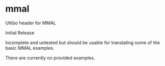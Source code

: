 # mmal
Ultibo header for MMAL

Initial Release

Incomplete and untested but should be usable for translating some of the basic MMAL examples.

There are currently no provided examples.


